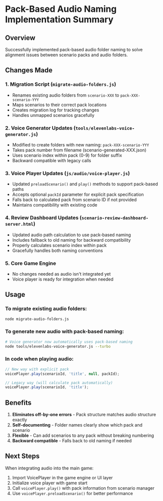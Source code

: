 # Pack-Based Audio Naming Implementation Summary

## Overview
Successfully implemented pack-based audio folder naming to solve alignment issues between scenario packs and audio folders.

## Changes Made

### 1. Migration Script (`migrate-audio-folders.js`)
- Renames existing audio folders from `scenario-XXX` to `pack-XXX-scenario-YYY`
- Maps scenarios to their correct pack locations
- Creates migration log for tracking changes
- Handles unmapped scenarios gracefully

### 2. Voice Generator Updates (`tools/elevenlabs-voice-generator.js`)
- Modified to create folders with new naming: `pack-XXX-scenario-YYY`
- Takes pack number from filename (scenario-generated-XXX.json)
- Uses scenario index within pack (0-9) for folder suffix
- Backward compatible with legacy calls

### 3. Voice Player Updates (`js/audio/voice-player.js`)
- Updated `preloadScenario()` and `play()` methods to support pack-based paths
- Accepts optional `packId` parameter for explicit pack specification
- Falls back to calculated pack from scenario ID if not provided
- Maintains compatibility with existing code

### 4. Review Dashboard Updates (`scenario-review-dashboard-server.html`)
- Updated audio path calculation to use pack-based naming
- Includes fallback to old naming for backward compatibility
- Properly calculates scenario index within pack
- Gracefully handles both naming conventions

### 5. Core Game Engine
- No changes needed as audio isn't integrated yet
- Voice player is ready for integration when needed

## Usage

### To migrate existing audio folders:
```bash
node migrate-audio-folders.js
```

### To generate new audio with pack-based naming:
```bash
# Voice generator now automatically uses pack-based naming
node tools/elevenlabs-voice-generator.js --turbo
```

### In code when playing audio:
```javascript
// New way with explicit pack
voicePlayer.play(scenarioId, 'title', null, packId);

// Legacy way (will calculate pack automatically)
voicePlayer.play(scenarioId, 'title');
```

## Benefits
1. **Eliminates off-by-one errors** - Pack structure matches audio structure exactly
2. **Self-documenting** - Folder names clearly show which pack and scenario
3. **Flexible** - Can add scenarios to any pack without breaking numbering
4. **Backward compatible** - Falls back to old naming if needed

## Next Steps
When integrating audio into the main game:
1. Import VoicePlayer in the game engine or UI layer
2. Initialize voice player with game start
3. Call `voicePlayer.play()` with pack information from scenario manager
4. Use `voicePlayer.preloadScenario()` for better performance
